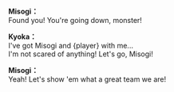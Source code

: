 # 

  
**Misogi：**  
Found you! You're going down, monster!  
  
**Kyoka：**  
I've got Misogi and {player} with me...  
I'm not scared of anything! Let's go, Misogi!  
  
**Misogi：**  
Yeah! Let's show 'em what a great team we are!  
